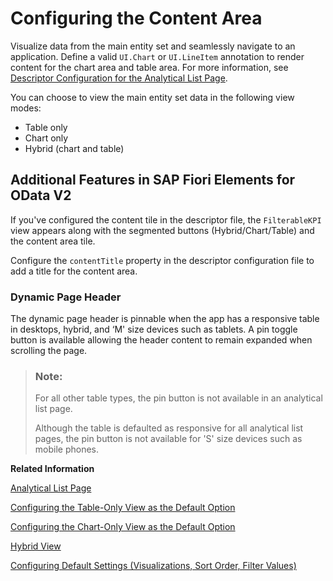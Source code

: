 <!-- loiofc7d73c3044649e8839925558afc2079 -->

# Configuring the Content Area

Visualize data from the main entity set and seamlessly navigate to an application. Define a valid `UI.Chart` or `UI.LineItem` annotation to render content for the chart area and table area. For more information, see [Descriptor Configuration for the Analytical List Page](descriptor-configuration-for-the-analytical-list-page-2a9df06.md).



You can choose to view the main entity set data in the following view modes:

-   Table only
-   Chart only
-   Hybrid \(chart and table\)



<a name="loiofc7d73c3044649e8839925558afc2079__section_k5n_c3x_1lb"/>

## Additional Features in SAP Fiori Elements for OData V2

If you've configured the content tile in the descriptor file, the `FilterableKPI` view appears along with the segmented buttons \(Hybrid/Chart/Table\) and the content area tile.

Configure the `contentTitle` property in the descriptor configuration file to add a title for the content area.



### Dynamic Page Header

The dynamic page header is pinnable when the app has a responsive table in desktops, hybrid, and ‘M' size devices such as tablets. A pin toggle button is available allowing the header content to remain expanded when scrolling the page.

> ### Note:  
> For all other table types, the pin button is not available in an analytical list page.
> 
> Although the table is defaulted as responsive for all analytical list pages, the pin button is not available for 'S' size devices such as mobile phones.

**Related Information**  


[Analytical List Page](analytical-list-page-3d33684.md "The analytical list page (ALP) offers a unique way to analyze data step by step from different perspectives, to investigate a root cause through drilldown, and to act on transactional content.")

[Configuring the Table-Only View as the Default Option](configuring-the-table-only-view-as-the-default-option-d074e26.md "In this mode, the data is displayed in the table format.")

[Configuring the Chart-Only View as the Default Option](configuring-the-chart-only-view-as-the-default-option-8e6e885.md "Uses a chart that provides visual representation of analytical data.")

[Hybrid View](hybrid-view-6615668.md "The hybrid view is the default data display mode in the ALP content area. It lets you view both analytical data (chart format) and transactional data (table format).")

[Configuring Default Settings \(Visualizations, Sort Order, Filter Values\)](configuring-default-settings-visualizations-sort-order-filter-values-49a6ba5.md "SAP Fiori elements allows you to specify a UI.SelectionPresentationVariant.")

